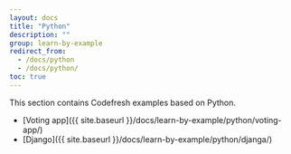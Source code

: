 ```yaml
---
layout: docs
title: "Python"
description: ""
group: learn-by-example
redirect_from:
  - /docs/python
  - /docs/python/
toc: true
---
```

This section contains Codefresh examples based on Python.
- [Voting app]({{ site.baseurl }}/docs/learn-by-example/python/voting-app/)
- [Django]({{ site.baseurl }}/docs/learn-by-example/python/djanga/)
